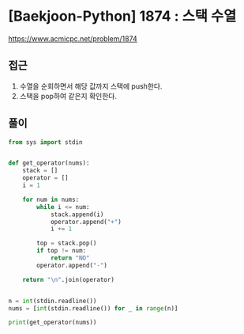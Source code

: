 [Baekjoon-Python] 1874 : 스택 수열
=
<https://www.acmicpc.net/problem/1874>


접근
--


1. 수열을 순회하면서 해당 값까지 스택에 push한다.
2. 스택을 pop하여 같은지 확인한다.


풀이
--



```python
from sys import stdin


def get_operator(nums):
    stack = []
    operator = []
    i = 1

    for num in nums:
        while i <= num:
            stack.append(i)
            operator.append("+")
            i += 1

        top = stack.pop()
        if top != num:
            return "NO"
        operator.append("-")

    return "\n".join(operator)


n = int(stdin.readline())
nums = [int(stdin.readline()) for _ in range(n)]

print(get_operator(nums))
```

